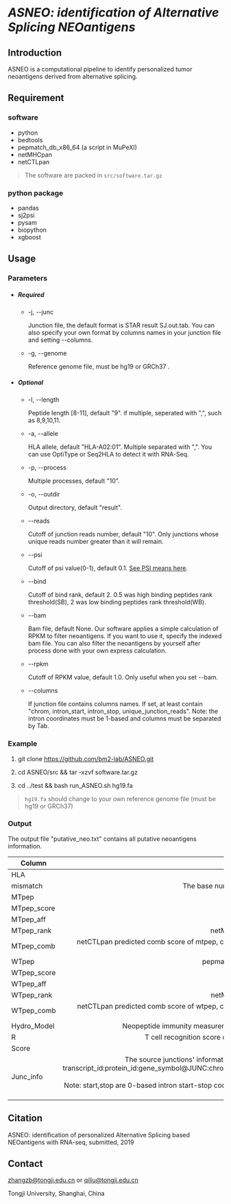 # _ASNEO: identification of Alternative Splicing NEOantigens_

## Introduction
ASNEO is a computational pipeline to identify personalized tumor neoantigens derived from alternative splicing.

## Requirement
### software
* python
* bedtools
* pepmatch_db_x86_64 (a script in MuPeXI)
* netMHCpan
* netCTLpan
> The software are packed in `src/software.tar.gz`

### python package
* pandas
* sj2psi
* pysam
* biopython
* xgboost

## Usage

### Parameters

* ##### Required

  * -j, --junc

	Junction file, the default format is STAR result SJ.out.tab.  You can also specify your own format by columns names in your junction file and setting --columns. 

  * -g, --genome

	Reference genome file, must be hg19 or GRCh37 .

* ##### Optional

  * -l, --length

	Peptide length [8-11], default "9". if multiple, seperated with ",", such as 8,9,10,11.

  * -a, --allele

	HLA allele, default "HLA-A02:01". Multiple separated with ",". You can use OptiType or Seq2HLA to detect it with RNA-Seq.

  * -p, --process

	Multiple processes, default "10".

  * -o, --outdir

	Output directory, default "result".

  * --reads

	Cutoff of junction reads number, default "10". Only junctions whose unique reads number greater than it will remain.

  * --psi

	Cutoff of psi value(0-1), default 0.1.  [See PSI means here](https://github.com/olgabot/sj2psi).

  * --bind

	Cutoff of bind rank,  default 2. 0.5 was high binding peptides rank threshold(SB), 2 was low binding peptides rank threshold(WB).

  * --bam

	Bam file, default None. Our software applies a simple calculation of RPKM to filter neoantigens. If you want to use it, specify the indexed bam file. You can also filter the neoantigens by yourself after process done with your own express calculation. 

  * --rpkm

	Cutoff of RPKM value, default 1.0. Only useful when you set --bam.

  * --columns

	If junction file contains columns names. If set, at least contain "chrom, intron_start, intron_stop, unique_junction_reads". Note: the intron coordinates must be 1-based and columns must be separated by Tab.


### Example

1. git clone https://github.com/bm2-lab/ASNEO.git

2. cd ASNEO/src && tar -xzvf software.tar.gz

3. cd ../test && bash run_ASNEO.sh hg19.fa
> `hg19.fa` should change to your own reference genome file (must be hg19 or GRCh37)

### Output

The output file "putative_neo.txt" contains all putative neoantigens information.

| Column | Description |
| - | -: |
| HLA | HLA type |
| mismatch | The base number different between mtpep and wtpep |
| MTpep | Alternative splicing derived neopeptide |
| MTpep_score | netMHCpan predicted score of mtpep |
| MTpep_aff | netMHCpan predicted affinity of mtpep |
| MTpep_rank | netMHCpan predicted bind rank(%) of mtpep |
| MTpep_comb | netCTLpan predicted comb score of mtpep, combined MHC score, cleavage score and TAP score |
| WTpep | pepmatch_db_x86_64 extracted normal peptide |
| WTpep_score |  netMHCpan predicted score of wtpep |
| WTpep_aff | netMHCpan predicted affinity of wtpep |
| WTpep_rank | netMHCpan predicted bind rank(%) of wtpep |
| WTpep_comb | netCTLpan predicted comb score of wtpep, combined MHC score, cleavage score and TAP score |
| Hydro_Model | Neopeptide immunity measurement based on amino acid hydrophobicity |
| R | T cell recognition score calculated based on TCR cross-reactivity |
| Score | Immunogenicity score for neoantigens |
| Junc_info | The source junctions' information of the neoantigen, the format like this:<br>transcript_id:protein_id:gene_symbol@JUNC:chrom_start_stop@RPKM:rpkm_value(strand). <br>multiple junctions are separated by "\|". <br>Note: start,stop are 0-based intron start-stop coordinate; rpkm_value=-1 means we didn't calculate it  |


## Citation
ASNEO: identification of personalized Alternative Splicing based NEOantigens with RNA-seq, submitted, 2019

## Contact
zhangzb@tongji.edu.cn or qiliu@tongji.edu.cn

Tongji University, Shanghai, China
